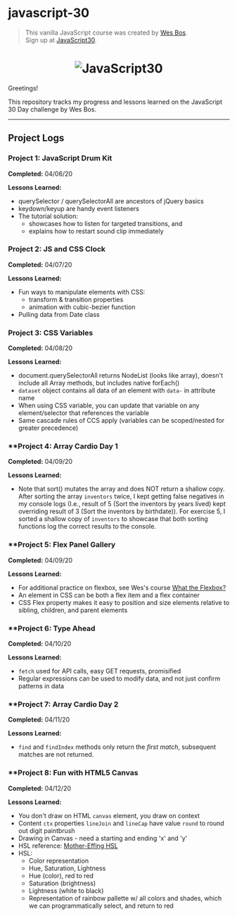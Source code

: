 # javascript-30

> This vanilla JavaScript course was created by [Wes Bos](https://github.com/wesbos).  
> Sign up at [JavaScript30](https://javascript30.com/account).

<h1 align="center">
  <img src="https://javascript30.com/images/JS3-social-share.png" style="max-width:100%" alt="JavaScript30" />
</h1>

Greetings!  

This repository tracks my progress and lessons learned on the JavaScript 30 Day challenge by Wes Bos.

---
## **Project Logs**

### **Project 1: JavaScript Drum Kit**
**Completed:** 04/06/20

**Lessons Learned:** 
* querySelector / querySelectorAll are ancestors of jQuery basics
* keydown/keyup are handy event listeners
* The tutorial solution:
    * showcases how to listen for targeted transitions, and
    * explains how to restart sound clip immediately 

### **Project 2: JS and CSS Clock**
**Completed:** 04/07/20

**Lessons Learned:** 
* Fun ways to manipulate elements with CSS:
    * transform & transition properties 
    * animation with cubic-bezier function
* Pulling data from Date class

### **Project 3: CSS Variables**
**Completed:** 04/08/20

**Lessons Learned:** 
* document.querySelectorAll returns NodeList (looks like array), doesn't include all Array methods, but includes native forEach()
* `dataset` object contains all data of an element with `data-` in attribute name
* When using CSS variable, you can update that variable on any element/selector that references the variable
* Same cascade rules of CCS apply (variables can be scoped/nested for greater precedence)

### **Project 4: Array Cardio Day 1
**Completed:** 04/09/20

**Lessons Learned:** 
* Note that sort() mutates the array and does NOT return a shallow copy.  After sorting the array `inventors` twice, I kept getting false negatives in my console logs (I.e., result of 5 (Sort the inventors by years lived) kept overriding result of 3 (Sort the inventors by birthdate)).  For exercise 5, I sorted a shallow copy of `inventors` to showcase that both sorting functions log the correct results to the console.

### **Project 5: Flex Panel Gallery
**Completed:** 04/09/20

**Lessons Learned:** 
* For additional practice on flexbox, see Wes's course [What the Flexbox?](https://flexbox.io/)
* An element in CSS can be both a flex item and a flex container
* CSS Flex property makes it easy to position and size elements relative to sibling, children, and parent elements

### **Project 6: Type Ahead
**Completed:** 04/10/20

**Lessons Learned:** 
* `fetch` used for API calls, easy GET requests, promisified
* Regular expressions can be used to modify data, and not just confirm patterns in data

### **Project 7: Array Cardio Day 2
**Completed:** 04/11/20

**Lessons Learned:** 
* `find` and `findIndex` methods only return the *first match*, subsequent matches are not returned. 

### **Project 8: Fun with HTML5 Canvas
**Completed:** 04/12/20

**Lessons Learned:** 
* You don't draw on HTML `canvas` element, you draw on context 
* Content `ctx` properties `lineJoin` and `lineCap` have value `round` to round out digit paintbrush
* Drawing in Canvas - need a starting and ending 'x' and 'y'
* HSL reference: [Mother-Effing HSL](https://mothereffinghsl.com/)
* HSL:
    * Color representation
    * Hue, Saturation, Lightness
    * Hue (color), red to red
    * Saturation (brightness)
    * Lightness (white to black)
    * Representation of rainbow pallette w/ all colors and shades, which we can programmatically select, and return to red
